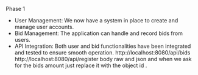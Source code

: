 Phase 1
- User Management: We now have a system in place to create and manage user accounts.
- Bid Management: The application can handle and record bids from users.
- API Integration: Both user and bid functionalities have been integrated and tested to ensure smooth operation.
 http://localhost:8080/api/bids
 http://localhost:8080/api/register 
 body raw and json and when we ask for the bids amount just replace it with the object id .